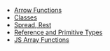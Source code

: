 - [Arrow Functions]()
- [Classes]()
- [Spread, Rest]()
- [Reference and Primitive Types]()
- [JS Array Functions]()

 
